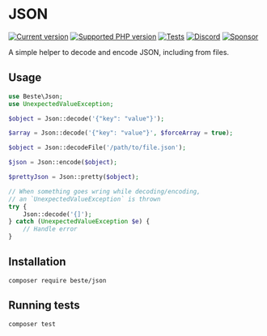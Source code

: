 # JSON

[![Current version](https://img.shields.io/packagist/v/beste/json.svg?logo=composer)](https://packagist.org/packages/beste/json)
[![Supported PHP version](https://img.shields.io/static/v1?logo=php&label=PHP&message=~7.4.0%20||%20~8.0.0%20||%20~8.1.0&color=777bb4)](https://packagist.org/packages/beste/json)
[![Tests](https://github.com/beste/json/workflows/Tests/badge.svg)](https://github.com/beste/json/actions)
[![Discord](https://img.shields.io/discord/807679292573220925.svg?color=7289da&logo=discord)](https://discord.gg/Yacm7unBsr)
[![Sponsor](https://img.shields.io/static/v1?logo=GitHub&label=Sponsor&message=%E2%9D%A4&color=ff69b4)](https://github.com/sponsors/jeromegamez)

A simple helper to decode and encode JSON, including from files.

## Usage

```php
use Beste\Json;
use UnexpectedValueException;

$object = Json::decode('{"key": "value"}');

$array = Json::decode('{"key": "value"}', $forceArray = true);

$object = Json::decodeFile('/path/to/file.json');

$json = Json::encode($object);

$prettyJson = Json::pretty($object);

// When something goes wring while decoding/encoding,
// an `UnexpectedValueException` is thrown
try {
    Json::decode('{]');
} catch (UnexpectedValueException $e) {
    // Handle error
}
```

## Installation

```shell
composer require beste/json
```

## Running tests

```shell
composer test
```
